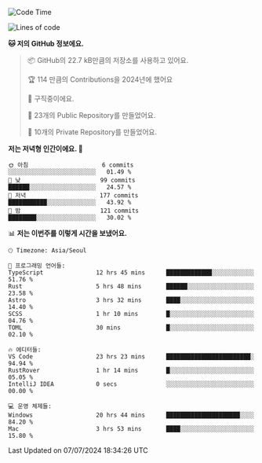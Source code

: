   <!--START_SECTION:waka-->
![Code Time](http://img.shields.io/badge/Code%20Time-720%20hrs%2030%20mins-blue)

![Lines of code](https://img.shields.io/badge/%EC%A0%80%EB%8A%94%20%EC%97%AC%ED%83%9C%EA%B9%8C%EC%A7%80%20-365.7%20thousand%20%EC%A4%84%EC%9D%98%20%EC%BD%94%EB%93%9C%EB%A5%BC%20%EC%9E%91%EC%84%B1%ED%96%88%EC%96%B4%EC%9A%94.-blue)

**🐱 저의 GitHub 정보에요.** 

> 📦 GitHub의 22.7 kB만큼의 저장소를 사용하고 있어요. 
 > 
> 🏆 114 만큼의 Contributions을 2024년에 했어요
 > 
> 💼 구직중이에요.
 > 
> 📜 23개의 Public Repository를 만들었어요. 
 > 
> 🔑 10개의 Private Repository를 만들었어요. 
 > 
**저는 저녁형 인간이에요. 🦉** 

```text
🌞 아침                     6 commits           ░░░░░░░░░░░░░░░░░░░░░░░░░   01.49 % 
🌆 낮　                     99 commits          ██████░░░░░░░░░░░░░░░░░░░   24.57 % 
🌃 저녁                     177 commits         ███████████░░░░░░░░░░░░░░   43.92 % 
🌙 밤　                     121 commits         ████████░░░░░░░░░░░░░░░░░   30.02 % 
```


📊 **저는 이번주를 이렇게 시간을 보냈어요.** 

```text
🕑︎ Timezone: Asia/Seoul

💬 프로그래밍 언어들: 
TypeScript               12 hrs 45 mins      █████████████░░░░░░░░░░░░   51.76 % 
Rust                     5 hrs 48 mins       ██████░░░░░░░░░░░░░░░░░░░   23.58 % 
Astro                    3 hrs 32 mins       ████░░░░░░░░░░░░░░░░░░░░░   14.40 % 
SCSS                     1 hr 10 mins        █░░░░░░░░░░░░░░░░░░░░░░░░   04.76 % 
TOML                     30 mins             █░░░░░░░░░░░░░░░░░░░░░░░░   02.10 % 

🔥 에디터들: 
VS Code                  23 hrs 23 mins      ████████████████████████░   94.94 % 
RustRover                1 hr 14 mins        █░░░░░░░░░░░░░░░░░░░░░░░░   05.05 % 
IntelliJ IDEA            0 secs              ░░░░░░░░░░░░░░░░░░░░░░░░░   00.00 % 

💻 운영 체제들: 
Windows                  20 hrs 44 mins      █████████████████████░░░░   84.20 % 
Mac                      3 hrs 53 mins       ████░░░░░░░░░░░░░░░░░░░░░   15.80 % 
```


 Last Updated on 07/07/2024 18:34:26 UTC
<!--END_SECTION:waka-->
